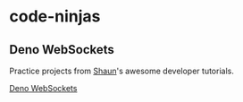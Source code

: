 # code-ninjas

## Deno WebSockets

Practice projects from [Shaun](https://github.com/iamshaunjp)'s awesome developer tutorials.

[Deno WebSockets](https://www.youtube.com/playlist?list=PL4cUxeGkcC9gie1HrzOlzGZdEHLKhwNJE)
